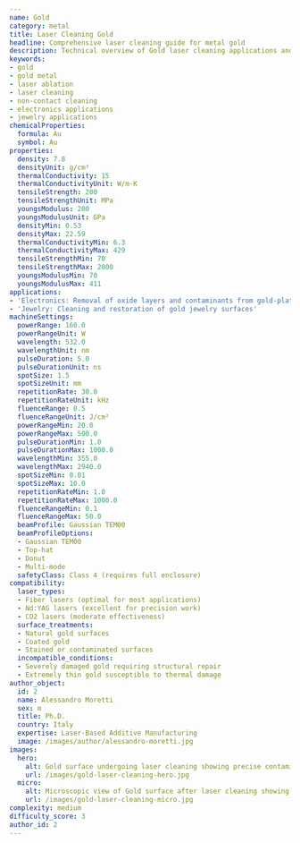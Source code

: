 ```yaml
---
name: Gold
category: metal
title: Laser Cleaning Gold
headline: Comprehensive laser cleaning guide for metal gold
description: Technical overview of Gold laser cleaning applications and parameters
keywords:
- gold
- gold metal
- laser ablation
- laser cleaning
- non-contact cleaning
- electronics applications
- jewelry applications
chemicalProperties:
  formula: Au
  symbol: Au
properties:
  density: 7.8
  densityUnit: g/cm³
  thermalConductivity: 15
  thermalConductivityUnit: W/m·K
  tensileStrength: 200
  tensileStrengthUnit: MPa
  youngsModulus: 200
  youngsModulusUnit: GPa
  densityMin: 0.53
  densityMax: 22.59
  thermalConductivityMin: 6.3
  thermalConductivityMax: 429
  tensileStrengthMin: 70
  tensileStrengthMax: 2000
  youngsModulusMin: 70
  youngsModulusMax: 411
applications:
- 'Electronics: Removal of oxide layers and contaminants from gold-plated circuit boards'
- 'Jewelry: Cleaning and restoration of gold jewelry surfaces'
machineSettings:
  powerRange: 160.0
  powerRangeUnit: W
  wavelength: 532.0
  wavelengthUnit: nm
  pulseDuration: 5.0
  pulseDurationUnit: ns
  spotSize: 1.5
  spotSizeUnit: mm
  repetitionRate: 30.0
  repetitionRateUnit: kHz
  fluenceRange: 0.5
  fluenceRangeUnit: J/cm²
  powerRangeMin: 20.0
  powerRangeMax: 500.0
  pulseDurationMin: 1.0
  pulseDurationMax: 1000.0
  wavelengthMin: 355.0
  wavelengthMax: 2940.0
  spotSizeMin: 0.01
  spotSizeMax: 10.0
  repetitionRateMin: 1.0
  repetitionRateMax: 1000.0
  fluenceRangeMin: 0.1
  fluenceRangeMax: 50.0
  beamProfile: Gaussian TEM00
  beamProfileOptions:
  - Gaussian TEM00
  - Top-hat
  - Donut
  - Multi-mode
  safetyClass: Class 4 (requires full enclosure)
compatibility:
  laser_types:
  - Fiber lasers (optimal for most applications)
  - Nd:YAG lasers (excellent for precision work)
  - CO2 lasers (moderate effectiveness)
  surface_treatments:
  - Natural gold surfaces
  - Coated gold
  - Stained or contaminated surfaces
  incompatible_conditions:
  - Severely damaged gold requiring structural repair
  - Extremely thin gold susceptible to thermal damage
author_object:
  id: 2
  name: Alessandro Moretti
  sex: m
  title: Ph.D.
  country: Italy
  expertise: Laser-Based Additive Manufacturing
  image: /images/author/alessandro-moretti.jpg
images:
  hero:
    alt: Gold surface undergoing laser cleaning showing precise contamination removal
    url: /images/gold-laser-cleaning-hero.jpg
  micro:
    alt: Microscopic view of Gold surface after laser cleaning showing detailed surface structure
    url: /images/gold-laser-cleaning-micro.jpg
complexity: medium
difficulty_score: 3
author_id: 2
---
```

